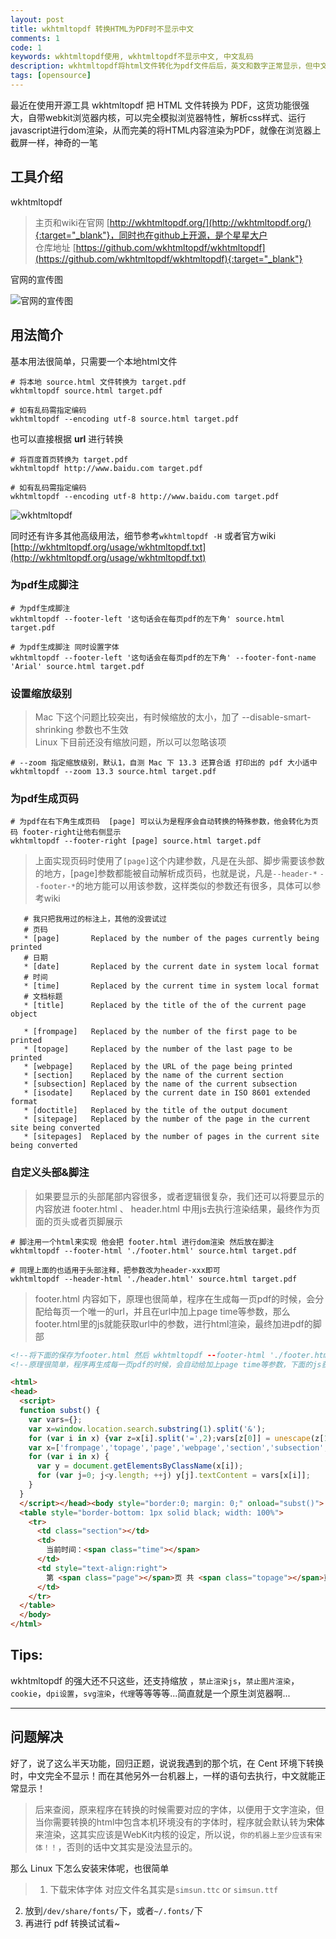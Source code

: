 ```yaml
---
layout: post
title: wkhtmltopdf 转换HTML为PDF时不显示中文
comments: 1
code: 1
keywords: wkhtmltopdf使用, wkhtmltopdf不显示中文, 中文乱码
description: wkhtmltopdf将html文件转化为pdf文件后后，英文和数字正常显示，但中文全部丢失
tags: [opensource]
---
```


最近在使用开源工具 wkhtmltopdf 把 HTML 文件转换为 PDF，这货功能很强大，自带webkit浏览器内核，可以完全模拟浏览器特性，解析css样式、运行javascript进行dom渲染，从而完美的将HTML内容渲染为PDF，就像在浏览器上截屏一样，神奇的一笔

## 工具介绍

wkhtmltopdf

> 主页和wiki在官网 [http://wkhtmltopdf.org/](http://wkhtmltopdf.org/){:target="_blank"}，同时也在github上开源，是个星星大户
<br>仓库地址 [https://github.com/wkhtmltopdf/wkhtmltopdf](https://github.com/wkhtmltopdf/wkhtmltopdf){:target="_blank"}

官网的宣传图

![官网的宣传图](https://imgup.qii404.xyz/blog/5d11c0d27f426.jpg)

## 用法简介

基本用法很简单，只需要一个本地html文件

```shell
# 将本地 source.html 文件转换为 target.pdf
wkhtmltopdf source.html target.pdf

# 如有乱码需指定编码
wkhtmltopdf --encoding utf-8 source.html target.pdf
```

也可以直接根据 **url** 进行转换

```shell
# 将百度首页转换为 target.pdf
wkhtmltopdf http://www.baidu.com target.pdf

# 如有乱码需指定编码
wkhtmltopdf --encoding utf-8 http://www.baidu.com target.pdf
```

![wkhtmltopdf](https://imgup.qii404.xyz/blog/5d11c0d323e5d.jpg)

同时还有许多其他高级用法，细节参考`wkhtmltopdf -H` 或者官方wiki [http://wkhtmltopdf.org/usage/wkhtmltopdf.txt](http://wkhtmltopdf.org/usage/wkhtmltopdf.txt)

### 为pdf生成脚注

```shell
# 为pdf生成脚注
wkhtmltopdf --footer-left '这句话会在每页pdf的左下角' source.html target.pdf

# 为pdf生成脚注 同时设置字体
wkhtmltopdf --footer-left '这句话会在每页pdf的左下角' --footer-font-name 'Arial' source.html target.pdf
```

### 设置缩放级别

> Mac 下这个问题比较突出，有时候缩放的太小，加了 --disable-smart-shrinking 参数也不生效
<br>Linux 下目前还没有缩放问题，所以可以忽略该项

```shell
# --zoom 指定缩放级别，默认1，自测 Mac 下 13.3 还算合适 打印出的 pdf 大小适中
wkhtmltopdf --zoom 13.3 source.html target.pdf
```

### 为pdf生成页码

```shell
# 为pdf在右下角生成页码  [page] 可以认为是程序会自动转换的特殊参数，他会转化为页码 footer-right让他右侧显示
wkhtmltopdf --footer-right [page] source.html target.pdf
```

> 上面实现页码时使用了`[page]`这个内建参数，凡是在头部、脚步需要该参数的地方，[page]参数都能被自动解析成页码，也就是说，凡是`--header-*` `--footer-*`的地方能可以用该参数，这样类似的参数还有很多，具体可以参考wiki

```shell
   # 我只把我用过的标注上，其他的没尝试过
   # 页码
   * [page]       Replaced by the number of the pages currently being printed
   # 日期
   * [date]       Replaced by the current date in system local format
   # 时间
   * [time]       Replaced by the current time in system local format
   # 文档标题
   * [title]      Replaced by the title of the of the current page object

   * [frompage]   Replaced by the number of the first page to be printed
   * [topage]     Replaced by the number of the last page to be printed
   * [webpage]    Replaced by the URL of the page being printed
   * [section]    Replaced by the name of the current section
   * [subsection] Replaced by the name of the current subsection
   * [isodate]    Replaced by the current date in ISO 8601 extended format
   * [doctitle]   Replaced by the title of the output document
   * [sitepage]   Replaced by the number of the page in the current site being converted
   * [sitepages]  Replaced by the number of pages in the current site being converted
```


### 自定义头部&脚注

> 如果要显示的头部尾部内容很多，或者逻辑很复杂，我们还可以将要显示的内容放进 footer.html 、 header.html 中用js去执行渲染结果，最终作为页面的页头或者页脚展示

```shell
# 脚注用一个html来实现 他会把 footer.html 进行dom渲染 然后放在脚注
wkhtmltopdf --footer-html './footer.html' source.html target.pdf

# 同理上面的也适用于头部注释，把参数改为header-xxx即可
wkhtmltopdf --header-html './header.html' source.html target.pdf

```

> footer.html 内容如下，原理也很简单，程序在生成每一页pdf的时候，会分配给每页一个唯一的url，并且在url中加上page time等参数，那么footer.html里的js就能获取url中的参数，进行html渲染，最终加进pdf的脚部

```html
<!--将下面的保存为footer.html 然后 wkhtmltopdf --footer-html './footer.html' source.html target.pdf-->
<!--原理很简单，程序再生成每一页pdf的时候，会自动给加上page time等参数，下面的js获取url中的参数进行html渲染，然后加进pdf的脚步即可-->

<html>
<head>
  <script>
  function subst() {
    var vars={};
    var x=window.location.search.substring(1).split('&');
    for (var i in x) {var z=x[i].split('=',2);vars[z[0]] = unescape(z[1]);}
    var x=['frompage','topage','page','webpage','section','subsection','subsubsection'];
    for (var i in x) {
      var y = document.getElementsByClassName(x[i]);
      for (var j=0; j<y.length; ++j) y[j].textContent = vars[x[i]];
    }
  }
  </script></head><body style="border:0; margin: 0;" onload="subst()">
  <table style="border-bottom: 1px solid black; width: 100%">
    <tr>
      <td class="section"></td>
      <td>
        当前时间：<span class="time"></span>
      </td>
      <td style="text-align:right">
        第 <span class="page"></span>页 共 <span class="topage"></span>页
      </td>
    </tr>
  </table>
  </body>
</html>

```

## Tips:

wkhtmltopdf 的强大还不只这些，还支持缩放 ，`禁止渲染js`，`禁止图片渲染`，`cookie`，`dpi设置`，`svg渲染`，`代理`等等等等...简直就是一个原生浏览器啊...

---

## 问题解决

好了，说了这么半天功能，回归正题，说说我遇到的那个坑，在 Cent 环境下转换时，中文完全不显示！而在其他另外一台机器上，一样的语句去执行，中文就能正常显示！

> 后来查阅，原来程序在转换的时候需要对应的字体，以便用于文字渲染，但当你需要转换的html中包含本机环境没有的字体时，程序就会默认转为**宋体**来渲染，这其实应该是WebKit内核的设定，所以说，`你的机器上至少应该有宋体！！`，否则的话中文其实是没法显示的。

那么 Linux 下怎么安装宋体呢，也很简单

>  1. 下载宋体字体 对应文件名其实是`simsun.ttc` or `simsun.ttf`
2. 放到`/dev/share/fonts/`下，或者`~/.fonts/`下
3. 再进行 pdf 转换试试看~
